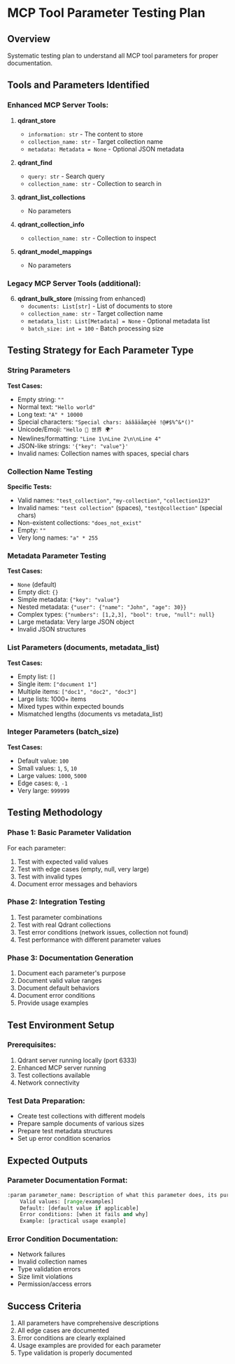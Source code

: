 # MCP Tool Parameter Testing Plan

## Overview
Systematic testing plan to understand all MCP tool parameters for proper documentation.

## Tools and Parameters Identified

### Enhanced MCP Server Tools:
1. **qdrant_store**
   - `information: str` - The content to store
   - `collection_name: str` - Target collection name
   - `metadata: Metadata = None` - Optional JSON metadata

2. **qdrant_find**
   - `query: str` - Search query
   - `collection_name: str` - Collection to search in

3. **qdrant_list_collections**
   - No parameters

4. **qdrant_collection_info**
   - `collection_name: str` - Collection to inspect

5. **qdrant_model_mappings**
   - No parameters

### Legacy MCP Server Tools (additional):
6. **qdrant_bulk_store** (missing from enhanced)
   - `documents: List[str]` - List of documents to store
   - `collection_name: str` - Target collection name
   - `metadata_list: List[Metadata] = None` - Optional metadata list
   - `batch_size: int = 100` - Batch processing size

## Testing Strategy for Each Parameter Type

### String Parameters
**Test Cases:**
- Empty string: `""`
- Normal text: `"Hello world"`
- Long text: `"A" * 10000`
- Special characters: `"Special chars: àáâãäåæçèé !@#$%^&*()"`
- Unicode/Emoji: `"Hello 👋 世界 🌍"`
- Newlines/formatting: `"Line 1\nLine 2\n\nLine 4"`
- JSON-like strings: `'{"key": "value"}'`
- Invalid names: Collection names with spaces, special chars

### Collection Name Testing
**Specific Tests:**
- Valid names: `"test_collection"`, `"my-collection"`, `"collection123"`
- Invalid names: `"test collection"` (spaces), `"test@collection"` (special chars)
- Non-existent collections: `"does_not_exist"`
- Empty: `""`
- Very long names: `"a" * 255`

### Metadata Parameter Testing
**Test Cases:**
- `None` (default)
- Empty dict: `{}`
- Simple metadata: `{"key": "value"}`
- Nested metadata: `{"user": {"name": "John", "age": 30}}`
- Complex types: `{"numbers": [1,2,3], "bool": true, "null": null}`
- Large metadata: Very large JSON object
- Invalid JSON structures

### List Parameters (documents, metadata_list)
**Test Cases:**
- Empty list: `[]`
- Single item: `["document 1"]`
- Multiple items: `["doc1", "doc2", "doc3"]`
- Large lists: 1000+ items
- Mixed types within expected bounds
- Mismatched lengths (documents vs metadata_list)

### Integer Parameters (batch_size)
**Test Cases:**
- Default value: `100`
- Small values: `1`, `5`, `10`
- Large values: `1000`, `5000`
- Edge cases: `0`, `-1`
- Very large: `999999`

## Testing Methodology

### Phase 1: Basic Parameter Validation
For each parameter:
1. Test with expected valid values
2. Test with edge cases (empty, null, very large)
3. Test with invalid types
4. Document error messages and behaviors

### Phase 2: Integration Testing
1. Test parameter combinations
2. Test with real Qdrant collections
3. Test error conditions (network issues, collection not found)
4. Test performance with different parameter values

### Phase 3: Documentation Generation
1. Document each parameter's purpose
2. Document valid value ranges
3. Document default behaviors
4. Document error conditions
5. Provide usage examples

## Test Environment Setup

### Prerequisites:
1. Qdrant server running locally (port 6333)
2. Enhanced MCP server running
3. Test collections available
4. Network connectivity

### Test Data Preparation:
- Create test collections with different models
- Prepare sample documents of various sizes
- Prepare test metadata structures
- Set up error condition scenarios

## Expected Outputs

### Parameter Documentation Format:
```python
:param parameter_name: Description of what this parameter does, its purpose and behavior.
    Valid values: [range/examples]
    Default: [default value if applicable]
    Error conditions: [when it fails and why]
    Example: [practical usage example]
```

### Error Condition Documentation:
- Network failures
- Invalid collection names
- Type validation errors
- Size limit violations
- Permission/access errors

## Success Criteria
1. All parameters have comprehensive descriptions
2. All edge cases are documented
3. Error conditions are clearly explained
4. Usage examples are provided for each parameter
5. Type validation is properly documented